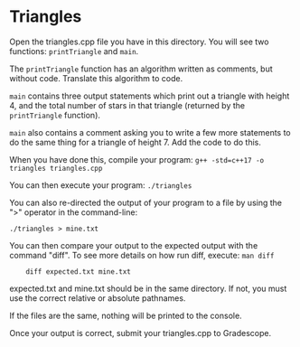 # Triangles
Open the triangles.cpp file you have in this directory.
You will see two functions:  `printTriangle` and `main`.

The `printTriangle` function has an algorithm written as comments, but without code.
Translate this algorithm to code.

`main` contains three output statements which print out a triangle
with height 4, and the total number of stars in that triangle (returned
by the `printTriangle` function).

`main` also contains a comment asking you to write a few more statements
to do the same thing for a triangle of height 7.
Add the code to do this.

When you have done this, compile your program: `g++ -std=c++17 -o triangles triangles.cpp`

You can then execute your program: `./triangles`

You can also re-directed the output of your program to a file by using the ">"
operator in the command-line:
```
./triangles > mine.txt
``` 

You can then compare your output to the expected output with the 
command "diff". To see more details on how run diff, execute: `man diff`
```
    diff expected.txt mine.txt
```
expected.txt and mine.txt should be in the same directory. If not, 
you must use the correct relative or absolute pathnames.

If the files are the same, nothing will be printed to the console.

Once your output is correct, submit your triangles.cpp to Gradescope.

